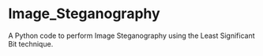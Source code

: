 # Image_Steganography
A Python code to perform Image Steganography using the Least Significant Bit technique.
